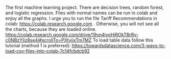 The first machine learning project. There are decision trees, random forest, and logistic regression.
Files with normal names can be run in colab and enjoy all the graphs. I urge you to run the file Tariff Recommendations in colab: https://colab.research.google.com . Otherwise, you will not see all the charts, because they are loaded online.
https://colab.research.google.com/drive/19vn4jyoHiROkTBrRy-c0NBzYIiz8se4i#scrollTo=PXtyjixTm7MZ
To load table data follow this tutorial (method 1 is preferred): https://towardsdatascience.com/3-ways-to-load-csv-files-into-colab-7c14fcbdcb92
